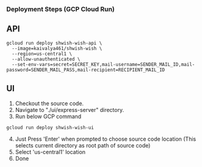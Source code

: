 ### Deployment Steps (GCP Cloud Run)
## API
```
gcloud run deploy shwish-wish-api \
  --image=kaivalya461/shwish-wish \
  --region=us-central1 \
  --allow-unauthenticated \
  --set-env-vars=secret=SECRET_KEY,mail-username=SENDER_MAIL_ID,mail-password=SENDER_MAIL_PASS,mail-recipient=RECIPIENT_MAIL_ID
```

## UI
1. Checkout the source code.
2. Navigate to "./ui/express-server" directory.
3. Run below GCP command
```
gcloud run deploy shwish-wish-ui
```
4. Just Press 'Enter' when prompted to choose source code location (This selects current directory as root path of source code)
5. Select 'us-central1' location
6. Done